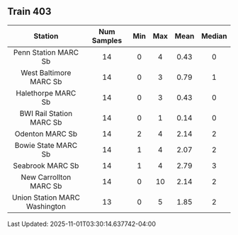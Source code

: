 ## Train 403

| Station | Num Samples | Min | Max | Mean | Median |
| :-----: | :---------: | :-: | :-: | :--: | :----: |
| Penn Station MARC Sb | 14 | 0 | 4 | 0.43 | 0 |
| West Baltimore MARC Sb | 14 | 0 | 3 | 0.79 | 1 |
| Halethorpe MARC Sb | 14 | 0 | 3 | 0.43 | 0 |
| BWI Rail Station MARC Sb | 14 | 0 | 1 | 0.14 | 0 |
| Odenton MARC Sb | 14 | 2 | 4 | 2.14 | 2 |
| Bowie State MARC Sb | 14 | 1 | 4 | 2.07 | 2 |
| Seabrook MARC Sb | 14 | 1 | 4 | 2.79 | 3 |
| New Carrollton MARC Sb | 14 | 0 | 10 | 2.14 | 2 |
| Union Station MARC Washington | 13 | 0 | 5 | 1.85 | 2 |


Last Updated: 2025-11-01T03:30:14.637742-04:00
